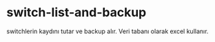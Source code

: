 # switch-list-and-backup
switchlerin kaydını tutar ve backup alır. Veri tabanı olarak excel kullanır. 
